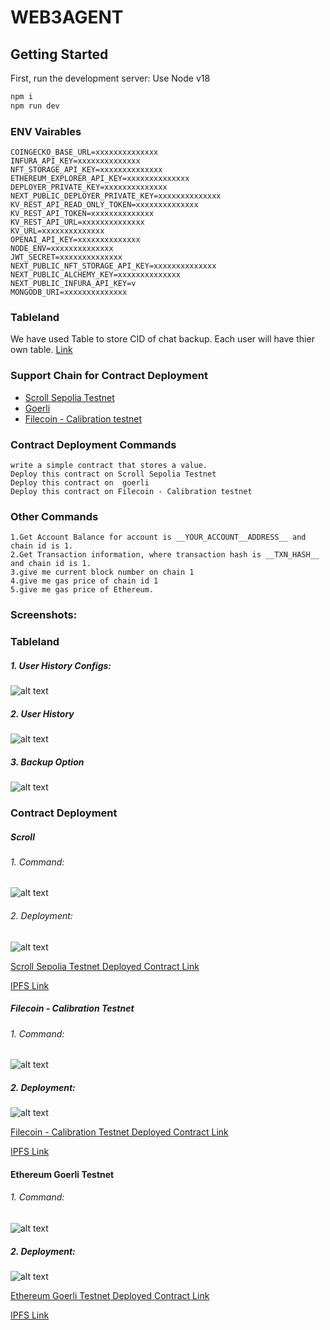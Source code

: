 # WEB3AGENT

## Getting Started

First, run the development server:
Use Node v18
```bash
npm i
npm run dev
```

### ENV Vairables
```
COINGECKO_BASE_URL=xxxxxxxxxxxxxx
INFURA_API_KEY=xxxxxxxxxxxxxx
NFT_STORAGE_API_KEY=xxxxxxxxxxxxxx
ETHEREUM_EXPLORER_API_KEY=xxxxxxxxxxxxxx
DEPLOYER_PRIVATE_KEY=xxxxxxxxxxxxxx
NEXT_PUBLIC_DEPLOYER_PRIVATE_KEY=xxxxxxxxxxxxxx
KV_REST_API_READ_ONLY_TOKEN=xxxxxxxxxxxxxx
KV_REST_API_TOKEN=xxxxxxxxxxxxxx
KV_REST_API_URL=xxxxxxxxxxxxxx
KV_URL=xxxxxxxxxxxxxx
OPENAI_API_KEY=xxxxxxxxxxxxxx
NODE_ENV=xxxxxxxxxxxxxx
JWT_SECRET=xxxxxxxxxxxxxx
NEXT_PUBLIC_NFT_STORAGE_API_KEY=xxxxxxxxxxxxxx
NEXT_PUBLIC_ALCHEMY_KEY=xxxxxxxxxxxxxx
NEXT_PUBLIC_INFURA_API_KEY=v
MONGODB_URI=xxxxxxxxxxxxxx
```


### Tableland
We have used Table to store CID of chat backup. Each user will have thier own table.
[Link](https://github.com/Web3-Agent/Web3Agent/blob/feaa1f8e76eca83dd2f6a54aaf4647b2189aa92a/app/manage-history/page.tsx#L25)

### Support Chain for Contract Deployment
- [Scroll Sepolia Testnet](https://github.com/Web3-Agent/Web3Agent/blob/feaa1f8e76eca83dd2f6a54aaf4647b2189aa92a/app/lib/chains.json#L126)
- [Goerli](https://github.com/Web3-Agent/Web3Agent/blob/feaa1f8e76eca83dd2f6a54aaf4647b2189aa92a/app/lib/chains.json#L160)
- [Filecoin - Calibration testnet](https://github.com/Web3-Agent/Web3Agent/blob/feaa1f8e76eca83dd2f6a54aaf4647b2189aa92a/app/lib/chains.json#L19524)


### Contract Deployment Commands
```
write a simple contract that stores a value.
Deploy this contract on Scroll Sepolia Testnet
Deploy this contract on  goerli
Deploy this contract on Filecoin - Calibration testnet
```
### Other Commands
```
1.Get Account Balance for account is __YOUR_ACCOUNT__ADDRESS__ and chain id is 1.
2.Get Transaction information, where transaction hash is __TXN_HASH__ and chain id is 1.
3.give me current block number on chain 1
4.give me gas price of chain id 1 
5.give me gas price of Ethereum.
  ```


### Screenshots:

### Tableland
##### 1. User History Configs:
  ![alt text](https://raw.githubusercontent.com/Web3-Agent/Web3Agent/main/screenshots/tableland/UserHistoryConfigs.png)
##### 2. User History
  ![alt text](https://raw.githubusercontent.com/Web3-Agent/Web3Agent/main/screenshots/tableland/UserHistory.png)
##### 3. Backup Option
  ![alt text](https://raw.githubusercontent.com/Web3-Agent/Web3Agent/main/screenshots/tableland/BackupOption.png)

### Contract Deployment

##### Scroll

###### 1. Command:
  ![alt text](https://raw.githubusercontent.com/Web3-Agent/Web3Agent/main/screenshots/scroll/command.png)

###### 2. Deployment:
  ![alt text](https://raw.githubusercontent.com/Web3-Agent/Web3Agent/main/screenshots/scroll/deploy.png)


[Scroll Sepolia Testnet Deployed Contract Link](https://sepolia.scrollscan.dev/tx/0x49d1b801acca8c5a118f43c6bbc3b5beabb07c78e348acedb3b398bbe6202222)

[IPFS Link](https://nftstorage.link/ipfs/bafybeibcoutrhpnd2z342ocugzflk27bseqexek72afvgor6lozumkexge)

##### Filecoin - Calibration Testnet

###### 1. Command:
  ![alt text](https://raw.githubusercontent.com/Web3-Agent/Web3Agent/main/screenshots/file/command.png)

##### 2. Deployment:
  ![alt text](https://raw.githubusercontent.com/Web3-Agent/Web3Agent/main/screenshots/file/deploy.png)

[Filecoin - Calibration Testnet Deployed Contract Link](https://calibration.filfox.info/en/message/0x53cda4cf5efba9edcf10ff797a1721cb86c1608b5f6dd138d2225791a50b7280)

[IPFS Link](https://nftstorage.link/ipfs/bafybeidsrzkwr6gtfyhs3f64tuaoozf64d3uuiv2nwiaqalwynhnjibrny)

#### Ethereum Goerli Testnet

###### 1. Command:
  ![alt text](https://raw.githubusercontent.com/Web3-Agent/Web3Agent/main/screenshots/goerli/command.png)

##### 2. Deployment:
  ![alt text](https://raw.githubusercontent.com/Web3-Agent/Web3Agent/main/screenshots/goerli/deploy.png)

[Ethereum Goerli Testnet Deployed Contract Link](https://goerli.etherscan.io/tx/0x4f1b481fe8f45d2c5b3d8d6b174b286eee6be9b1c39b37ea84c27dcca5c47e94)

[IPFS Link](https://nftstorage.link/ipfs/bafybeifu7rjlzi74ugxo6te7bnpnhn2z3jzvgsb7gdqhrygzn2sc5u3ndm)